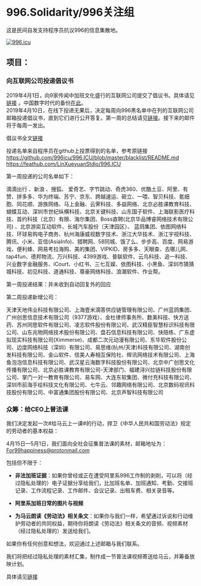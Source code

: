 # 996.Solidarity/996关注组  
这是民间自发支持程序员抗议996的信息集散地。 

<a href="https://996.icu"><img src="https://img.shields.io/badge/link-996.icu-red.svg" alt="996.icu" /></a>  

## 项目：
### 向互联网公司投递倡议书
2019年4月1日，向9家传闻中加班文化盛行的互联网公司提交了倡议书。具体请见[链接](https://mp.weixin.qq.com/s?__biz=MzIwNTY1NTU5NA==&mid=2247484014&idx=1&sn=8444b2427f72706e5f315dec3ce2e959&chksm=972cd92ba05b503d8122b3bcfc370246e04f7c3f2a9e64ffb3616c7615dd9ec1861407aabf44&scene=21#wechat_redirect) 。中国数字时代的备份[在此](https://chinadigitaltimes.net/chinese/2019/04/shachiku%E4%B8%9C%E4%BA%9A%E4%BF%9D%E5%BB%BA%E6%89%80-%E6%88%91%E4%BB%AC%E5%90%919%E5%AE%B6%E4%BA%92%E8%81%94%E7%BD%91%E5%85%AC%E5%8F%B8%E9%80%92%E4%BA%A4%E4%BA%86%E5%80%A1%E8%AE%AE%E4%B9%A6/)。   
2019年4月10日，在线下投递无果后，决定每周向996黑名单中在列的互联网公司邮箱投递倡议书，直到它们进行公开答复。第一周的总结请见[链接](https://mp.weixin.qq.com/s/t9uB2iA2hCtcur5kJLjmnw)。接下来的邮件将于每周一发出。  

倡议书全文[链接](https://github.com/shad0wsek1ro/anti996solidarity/blob/master/open_letter_to_tech_companies.md)

投递名单来自程序员在github上投票得到的名单，参考原链接
https://github.com/996icu/996.ICU/blob/master/blacklist/README.md  
https://feathub.com/LinXueyuanStdio/996.ICU

第一周投递的公司名单如下：

滴滴出行 、新浪 、搜狐、 爱奇艺、字节跳动、奇虎360、优酷土豆、阿里、有赞、拼多多、华为终端、苏宁、京东、跨越速运、砸立、一喂、智贝科技、氪细胞、同花顺、游族网络、马上金融、云霁科技、多益网络、北京必胜课教育科技、蝴蝶互动、深圳市世纪纵横科技、北京关键科技、山东国子软件、上海联影医疗科技、首约科技（北京）有限、海尔集团、Boss直聘(北京华品博睿网络技术有限公司) 、北京游奕互动软件、长城汽车股份（天津园区）、 蓝鸽集团、依图网络科技、环球易购电子商务、杭州海康威视数字技术、浙江大华技术、浙江宇视科技、腾讯、小米、亚信(AsiaInfo)、猎聘网、58同城、饿了么、步步高、百度、网易游戏、便利蜂、网易考拉海购、美的集团、VIPKID、房多多、天眼查、去哪儿网、tap4fun、德邦物流、万兴科技、4399游戏、普联软件、云鸟科技、追一科技、兴业数字金融服务、iCourt、小红书、三七互娱、依图科技、小黑鱼、深圳市猜猜城科技、初见科技、道通科技、尊豪网络科技、浪潮软件、作业帮。  

第一周投递结果：并未收到自动回复外的回应

第二周投递新增公司：

天津天地伟业科技有限公司、上海壹米滴答供应链管理有限公司、广州蓝鸽集团、广州创思信息技术有限公司（9377游戏）、金杜律师事务所、数美科技、快方送药、苏州同思软件有限公司、凌志软件股份有限公司、武汉精臣智慧标识科技有限公司、山东兆物网络技术股份有限公司、盘石信息科技有限公司、快陪练、广东虚拟现实科技有限公司(Ximmerse)、成都二次元动漫有限公司、东华软件股份公司、边度网络科技（深圳）有限公司、易思维(杭州/天津)科技有限公司、湖南创发科技有限公司、金山软件、信美人寿相互保险社、辉讯网络技术有限公司、上海鱼泡泡信息科技有限公司、武汉星云海数字科技股份有限公司、北京中广创思文化传播有限公司、北京必胜课教育有限公司-天津部门、福建浔兴拉链科技股份有限公司、掌门一对一教育有限公司、易车网、大连东软集团、微付充科技有限公司、深圳市前海手绘科技文化有限公司、七牛云、邻趣网络有限公司、北京数码视讯科技股份有限公司、中富通集团股份有限公司、北京声智科技有限公司


### 众筹：给CEO上普法课

我们决定发起一次#给马云上一课#的行动，捍卫《中华人民共和国劳动法》规定的劳动者的基本权益：

4月15日—5月1日，我们面向全社会征集普法课的素材，邮箱地址为：For99happiness@protonmail.com

包括但不限于：

- **非法加班证据**：如果你曾经或正在遭受阿里系996工作制的剥削，可以将（经过隐私处理的）电子证据分享给我们，比加班名单、加班通知、考勤、交接班记录、工作流程记录、工作邮件、会议记录、出租车费、相关录音等。

- **阿里系加班日常的图片与视频**

- **为马云朗读《劳动法》相关条文**：如果你与我们一样，希望通过诉说和行动维护劳动者的共同权益，期待你将朗读《劳动法》相关条文的音频、视频素材（经过隐私处理的）发送给我们。

如果你有任何创意和想法，欢迎通过上述邮箱与我们联系。

我们将把经过隐私处理的素材汇集，制作成一节普法课视频寄送给马云，并筹备放映计划。

具体请见[链接](https://mp.weixin.qq.com/s/3XQo1nHKnZ9r2LOvnj7o7Q)

